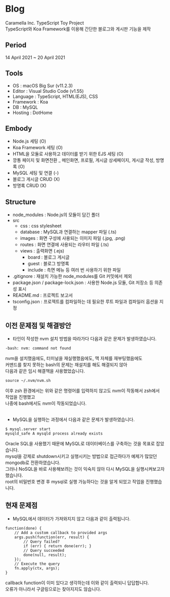 # Blog
Caramella Inc. TypeScript Toy Project  
TypeScript와 Koa Framework를 이용해 간단한 블로그와 게시판 기능을 제작

## Period
14 April 2021 ~ 20 April 2021  

## Tools
- OS : macOS Big Sur (v11.2.3)
- Editor : Visual Studio Code (v1.55)
- Language : TypeScript, HTML(EJS), CSS
- Framework : Koa
- DB : MySQL
- Hosting : DotHome

## Embody
- Node.js 세팅 (O)
- Koa Framework 세팅 (O)
- HTML을 모듈로 사용하고 데이터를 받기 위한 EJS 세팅 (O)
- 깡통 페이지 및 화면전환 _ 메인화면, 프로필, 게시글 상세페이지, 게시글 작성, 방명록 (O)
- MySQL 세팅 및 연결 (-)
- 블로그 게시글 CRUD (X)
- 방명록 CRUD (X)

## Structure
- node_modules : Node.js의 모듈이 담긴 폴더  
- src  
    - css : css stylesheet  
    - database : MySQL과 연결하는 mapper 파일 (.ts)  
    - images : 화면 구성에 사용되는 이미지 파일 (.jpg, .png)  
    - routes : 화면 연결에 사용되는 라우터 파일 (.ts)  
    - views : 출력화면 (.ejs)  
        - board : 블로그 게시글  
        - guest : 블로그 방명록  
        - include : 측면 메뉴 등 여러 번 사용하기 위한 파일  
- .gitignore : 재설치 가능한 node_modules를 Git 커밋에서 제외  
- package.json / package-lock.json : 사용한 Node.js 모듈, Git 저장소 등 의존성 표시  
- README.md : 프로젝트 보고서  
- tsconfig.json : 프로젝트를 컴파일하는 데 필요한 루트 파일과 컴파일러 옵션을 지정  

## 이전 문제점 및 해결방안
- 타인이 작성한 nvm 설치 방법을 따라가다 다음과 같은 문제가 발생하였습니다.
```
-bash: nvm: command not found  
```
nvm을 설치했음에도, 터미널을 재실행했음에도, 맥 자체를 재부팅했음에도  
커맨드를 찾지 못하는 bash의 문제는 재설치를 해도 해결되지 않아  
다음과 같은 임시 해결책을 사용했었습니다.
```
source ~/.nvm/nvm.sh
```
이후 zsh 환경에서는 위와 같은 명령어를 입력하지 않고도 nvm이 작동해서 zsh에서 작업을 진행했고  
나중에 bash에서도 nvm이 작동되었습니다.  
<br />

- MySQL을 실행하는 과정에서 다음과 같은 문제가 발생하였습니다.
```
$ mysql.server start
mysqld_safe A mysqld process already exists
```
Oracle SQL을 사용했기 때문에 MySQL로 데이터베이스를 구축하는 것을 목표로 잡았습니다.  
mysql을 강제로 shutdown시키고 실행시키는 방법으로 접근하다가 예제가 많았던 mongodb로 전환하였습니다.    
그러나 NoSQL을 바로 사용해보려는 것이 익숙치 않아 다시 MySQL을 실행시켜보고자 했습니다.  
root의 비밀번호 변경 후 mysql로 실행 가능하다는 것을 알게 되었고 작업을 진행했습니다.


## 현재 문제점
- MySQL에서 데이터가 가져와지지 않고 다음과 같이 출력됩니다.  
```
function(done) {  
    // Add a custom callback to provided args   
    args.push(function(err, result) {  
        // Query failed?  
        if (err) { return done(err); }  
        // Query succeeded  
        done(null, result);  
    });  
    // Execute the query  
    fn.apply(ctx, args);  
}  
```
callback function이 이미 있다고 생각하는데 이와 같이 출력되니 답답합니다.  
오류가 아니라서 구글링으로는 찾아지지도 않습니다.
